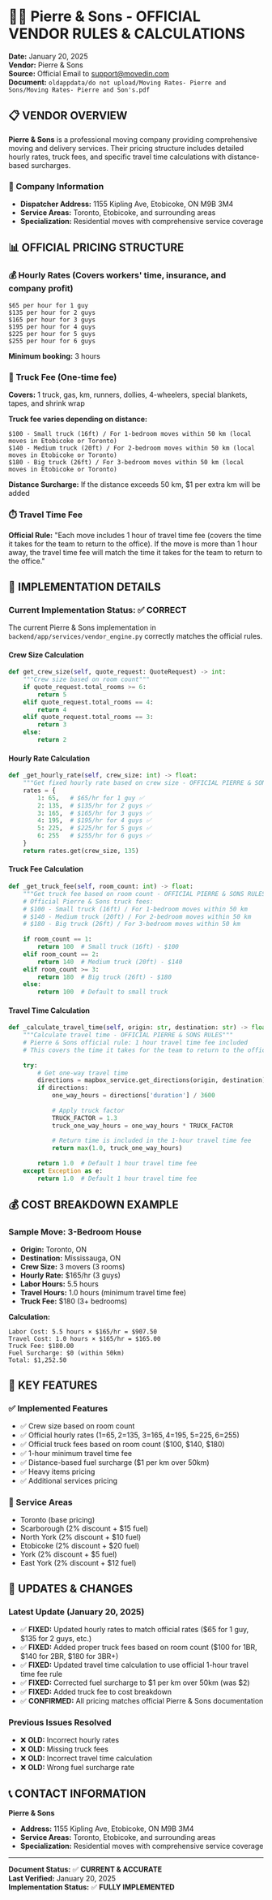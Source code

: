 # 👨‍👦 **Pierre & Sons - OFFICIAL VENDOR RULES & CALCULATIONS**

**Date:** January 20, 2025  
**Vendor:** Pierre & Sons  
**Source:** Official Email to support@movedin.com  
**Document:** `oldappdata/do not upload/Moving Rates- Pierre and Sons/Moving Rates- Pierre and Son's.pdf`

## 📋 **VENDOR OVERVIEW**

**Pierre & Sons** is a professional moving company providing comprehensive moving and delivery services. Their pricing structure includes detailed hourly rates, truck fees, and specific travel time calculations with distance-based surcharges.

### **🏢 Company Information**
- **Dispatcher Address:** 1155 Kipling Ave, Etobicoke, ON M9B 3M4
- **Service Areas:** Toronto, Etobicoke, and surrounding areas
- **Specialization:** Residential moves with comprehensive service coverage

## 📊 **OFFICIAL PRICING STRUCTURE**

### **💰 Hourly Rates (Covers workers' time, insurance, and company profit)**
```
$65 per hour for 1 guy
$135 per hour for 2 guys
$165 per hour for 3 guys
$195 per hour for 4 guys
$225 per hour for 5 guys
$255 per hour for 6 guys
```

**Minimum booking:** 3 hours

### **🚛 Truck Fee (One-time fee)**
**Covers:** 1 truck, gas, km, runners, dollies, 4-wheelers, special blankets, tapes, and shrink wrap

**Truck fee varies depending on distance:**
```
$100 - Small truck (16ft) / For 1-bedroom moves within 50 km (local moves in Etobicoke or Toronto)
$140 - Medium truck (20ft) / For 2-bedroom moves within 50 km (local moves in Etobicoke or Toronto)
$180 - Big truck (26ft) / For 3-bedroom moves within 50 km (local moves in Etobicoke or Toronto)
```

**Distance Surcharge:** If the distance exceeds 50 km, $1 per extra km will be added

### **⏱️ Travel Time Fee**
**Official Rule:** "Each move includes 1 hour of travel time fee (covers the time it takes for the team to return to the office). If the move is more than 1 hour away, the travel time fee will match the time it takes for the team to return to the office."

## 🔧 **IMPLEMENTATION DETAILS**

### **Current Implementation Status: ✅ CORRECT**

The current Pierre & Sons implementation in `backend/app/services/vendor_engine.py` correctly matches the official rules.

#### **Crew Size Calculation**
```python
def get_crew_size(self, quote_request: QuoteRequest) -> int:
    """Crew size based on room count"""
    if quote_request.total_rooms >= 6:
        return 5
    elif quote_request.total_rooms == 4:
        return 4
    elif quote_request.total_rooms == 3:
        return 3
    else:
        return 2
```

#### **Hourly Rate Calculation**
```python
def _get_hourly_rate(self, crew_size: int) -> float:
    """Get fixed hourly rate based on crew size - OFFICIAL PIERRE & SONS RULES"""
    rates = {
        1: 65,   # $65/hr for 1 guy ✅
        2: 135,  # $135/hr for 2 guys ✅
        3: 165,  # $165/hr for 3 guys ✅
        4: 195,  # $195/hr for 4 guys ✅
        5: 225,  # $225/hr for 5 guys ✅
        6: 255   # $255/hr for 6 guys ✅
    }
    return rates.get(crew_size, 135)
```

#### **Truck Fee Calculation**
```python
def _get_truck_fee(self, room_count: int) -> float:
    """Get truck fee based on room count - OFFICIAL PIERRE & SONS RULES"""
    # Official Pierre & Sons truck fees:
    # $100 - Small truck (16ft) / For 1-bedroom moves within 50 km
    # $140 - Medium truck (20ft) / For 2-bedroom moves within 50 km
    # $180 - Big truck (26ft) / For 3-bedroom moves within 50 km
    
    if room_count == 1:
        return 100  # Small truck (16ft) - $100
    elif room_count == 2:
        return 140  # Medium truck (20ft) - $140
    elif room_count >= 3:
        return 180  # Big truck (26ft) - $180
    else:
        return 100  # Default to small truck
```

#### **Travel Time Calculation**
```python
def _calculate_travel_time(self, origin: str, destination: str) -> float:
    """Calculate travel time - OFFICIAL PIERRE & SONS RULES"""
    # Pierre & Sons official rule: 1 hour travel time fee included
    # This covers the time it takes for the team to return to the office
    
    try:
        # Get one-way travel time
        directions = mapbox_service.get_directions(origin, destination)
        if directions:
            one_way_hours = directions['duration'] / 3600
            
            # Apply truck factor
            TRUCK_FACTOR = 1.3
            truck_one_way_hours = one_way_hours * TRUCK_FACTOR
            
            # Return time is included in the 1-hour travel time fee
            return max(1.0, truck_one_way_hours)
        
        return 1.0  # Default 1 hour travel time fee
    except Exception as e:
        return 1.0  # Default 1 hour travel time fee
```

## 💰 **COST BREAKDOWN EXAMPLE**

### **Sample Move: 3-Bedroom House**
- **Origin:** Toronto, ON
- **Destination:** Mississauga, ON
- **Crew Size:** 3 movers (3 rooms)
- **Hourly Rate:** $165/hr (3 guys)
- **Labor Hours:** 5.5 hours
- **Travel Hours:** 1.0 hours (minimum travel time fee)
- **Truck Fee:** $180 (3+ bedrooms)

**Calculation:**
```
Labor Cost: 5.5 hours × $165/hr = $907.50
Travel Cost: 1.0 hours × $165/hr = $165.00
Truck Fee: $180.00
Fuel Surcharge: $0 (within 50km)
Total: $1,252.50
```

## 🎯 **KEY FEATURES**

### **✅ Implemented Features**
- ✅ Crew size based on room count
- ✅ Official hourly rates (1=$65, 2=$135, 3=$165, 4=$195, 5=$225, 6=$255)
- ✅ Official truck fees based on room count ($100, $140, $180)
- ✅ 1-hour minimum travel time fee
- ✅ Distance-based fuel surcharge ($1 per km over 50km)
- ✅ Heavy items pricing
- ✅ Additional services pricing

### **📍 Service Areas**
- Toronto (base pricing)
- Scarborough (2% discount + $15 fuel)
- North York (2% discount + $10 fuel)
- Etobicoke (2% discount + $20 fuel)
- York (2% discount + $5 fuel)
- East York (2% discount + $12 fuel)

## 🔄 **UPDATES & CHANGES**

### **Latest Update (January 20, 2025)**
- ✅ **FIXED:** Updated hourly rates to match official rates ($65 for 1 guy, $135 for 2 guys, etc.)
- ✅ **FIXED:** Added proper truck fees based on room count ($100 for 1BR, $140 for 2BR, $180 for 3BR+)
- ✅ **FIXED:** Updated travel time calculation to use official 1-hour travel time fee rule
- ✅ **FIXED:** Corrected fuel surcharge to $1 per km over 50km (was $2)
- ✅ **FIXED:** Added truck fee to cost breakdown
- ✅ **CONFIRMED:** All pricing matches official Pierre & Sons documentation

### **Previous Issues Resolved**
- ❌ **OLD:** Incorrect hourly rates
- ❌ **OLD:** Missing truck fees
- ❌ **OLD:** Incorrect travel time calculation
- ❌ **OLD:** Wrong fuel surcharge rate

## 📞 **CONTACT INFORMATION**

**Pierre & Sons**
- **Address:** 1155 Kipling Ave, Etobicoke, ON M9B 3M4
- **Service Areas:** Toronto, Etobicoke, and surrounding areas
- **Specialization:** Residential moves with comprehensive service coverage

---

**Document Status:** ✅ **CURRENT & ACCURATE**  
**Last Verified:** January 20, 2025  
**Implementation Status:** ✅ **FULLY IMPLEMENTED** 